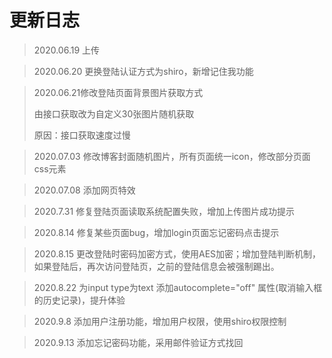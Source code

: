 # 更新日志
> 2020.06.19 上传

> 2020.06.20 更换登陆认证方式为shiro，新增记住我功能

> 2020.06.21修改登陆页面背景图片获取方式
>
> 由接口获取改为自定义30张图片随机获取
>
> 原因：接口获取速度过慢

> 2020.07.03 修改博客封面随机图片，所有页面统一icon，修改部分页面css元素

> 2020.07.08 添加网页特效

> 2020.7.31 修复登陆页面读取系统配置失败，增加上传图片成功提示

> 2020.8.14 修复某些页面bug，增加login页面忘记密码点击提示

> 2020.8.15 更改登陆时密码加密方式，使用AES加密；增加登陆判断机制，如果登陆后，再次访问登陆页，之前的登陆信息会被强制踢出。

> 2020.8.22 为input type为text 添加autocomplete="off" 属性(取消输入框的历史记录)，提升体验

> 2020.9.8 添加用户注册功能，增加用户权限，使用shiro权限控制

> 2020.9.13 添加忘记密码功能，采用邮件验证方式找回